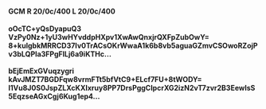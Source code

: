 #### GCM R 20/0c/400 L 20/0c/400
**oOcTC+yQsDyapuQ3**<br/>**VzPy0Nz+1yU3wHYvddpHXpv1XwAwQnxjrQXFpZubOwY=**<br/>**8+kulgbkMRRCD37Iv0TrACsOKrWwaA1k6b8vb5aguaGZmvCSOwoRZojPv3bLQPIa3FPgFlLj6a9iKTHc...**<br/><br/>
**bEjEmExGVuqzygri**<br/>**kAvJMZT7BGDFqw8vrmFTt5bfVtC9+ELcf7FU+8tWODY=**<br/>**l1Vu8J0S0JspZLXcKXIxruy8PP7DrsPggCIpcrXG2izN2vT7zvr2B3EewlsS5EqzseAGxCgj6Kug1ep4...**